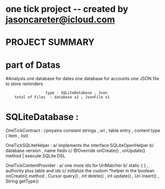 # one tick  project  -- created by jasoncareter@icloud.com

# PROJECT   SUMMARY
# part of Datas
#Analysis
        one database for dates
        one database for accounts
        one JSON file to store reminders

                      type : SQLiteDatabase , Json
        total of Files  : database x2 , JsonFile x1

# SQLiteDatabase  :
OneTickContract :
        cpnyains constant strings  , uri , table entry , content type ( item , list)

OneTickSQLiteHelper :
        a/ implements the interface SQLiteOpenHelper
        b/ database version , name fieds
        c/ @Override  onCreate() , onUpdate() method   |   execute SQLite DSL

OneTickContentProvider :
        a/ one more ids for UriMatcher
        b/ static { } , authority plus table and ids
        c/ initialize the custom *helper in the  boolean onCreate() method  , Cursor query() ,
        int delete() , int update() , Uri insert() , String getType()